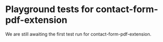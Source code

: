 # Playground tests for contact-form-pdf-extension
We are still awaiting the first test run for contact-form-pdf-extension.
